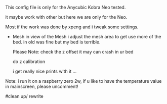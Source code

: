 This config file is only for the Anycubic Kobra Neo tested.

it maybe work with other but here we are only for the Neo.

Most if the work was done by xpeng and i tweak some settings.


- Mesh
  in view of the Mesh i adjust the mesh area to get use more of the bed.
  in old was fine but my bed is terrible.

  Please Note:
  check the z offset it may can crash in ur bed

  do z calibration

  i get really nice prints with it ...

Note:
i run it on a raspberry zero 2w, if u like to have the temperature value in mainscreen, please uncomment!


  #clean up/ rewrite 
